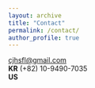 ```yaml
---
layout: archive
title: "Contact"
permalink: /contact/
author_profile: true
---
```

<!-- Department, University<br> -->
<!-- building, street, state zipcode<br> -->
cjhsfl@gmail.com\
<b>KR</b> (+82) 10-9490-7035\
<b>US</b>